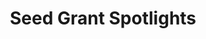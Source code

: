---
title: Seed Grant Spotlights
layout: default
hero_image: '/media/banners/doodles/news.png'
breadcrumbs:
  - name: News + Events
    link: /news/
---
